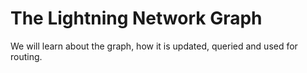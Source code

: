 
# The Lightning Network Graph
We will learn about the graph, how it is updated, queried and used for routing.